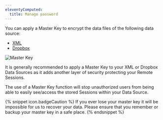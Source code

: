 ```yaml
---
eleventyComputed:
  title: Manage password
---
```

You can apply a Master Key to encrypt the data files of the following data source:

* [XML](DataSource_Xml)
* [Dropbox](DataSource_Dropbox)

![Master Key ](https://cdnweb.devolutions.net/docs/docs_en_rdm_mac_clip10099.png)

It is generally recommended to apply a Master Key to your XML or Dropbox Data Sources as it adds another layer of security protecting your Remote Sessions.

The use of a Master Key function will stop unauthorized users from being able to easily see/access the stored Sessions within your Data Source.

{% snippet icon.badgeCaution %}
If you ever lose your master key it will be impossible for us to recover your data. Please ensure that you remember or backup your master key in a safe place.
{% endsnippet %}


